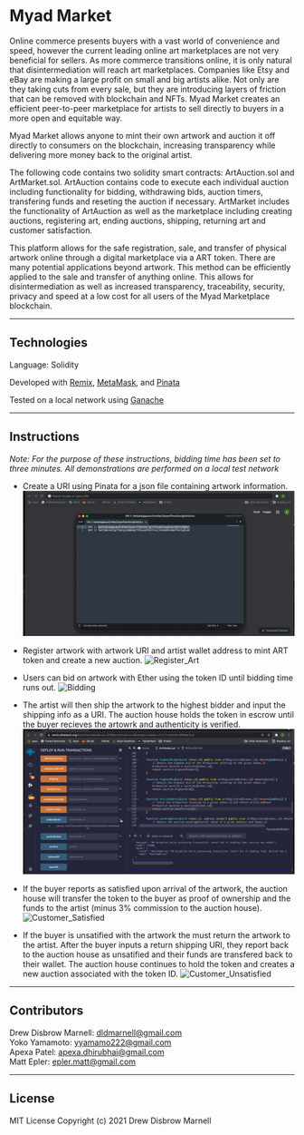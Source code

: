 # Myad Market

Online commerce presents buyers with a vast world of convenience and speed, however the current leading online art marketplaces are not very beneficial for sellers.  As more commerce transitions online, it is only natural that disintermediation will reach art marketplaces. Companies like Etsy and eBay are making a large profit on small and big artists alike.  Not only are they taking cuts from every sale, but they are introducing layers of friction that can be removed with blockchain and NFTs.  Myad Market creates an efficient peer-to-peer marketplace for artists to sell directly to buyers in a more open and equitable way. 

Myad Market allows anyone to mint their own artwork and auction it off directly to consumers on the blockchain, increasing transparency while delivering more money back to the original artist.  

The following code contains two solidity smart contracts: ArtAuction.sol and ArtMarket.sol. ArtAuction contains code to execute each individual auction including functionality for bidding, withdrawing bids, auction timers, transfering funds and reseting the auction if necessary.  ArtMarket includes the functionality of ArtAuction as well as the marketplace including creating auctions, registering art, ending auctions, shipping, returning art and customer satisfaction.

This platform allows for the safe registration, sale, and transfer of physical artwork online through a digital marketplace via a ART token.  There are many potential applications beyond artwork.  This method can be efficiently applied to the sale and transfer of anything online.  This allows for disintermediation as well as increased transparency, traceability, security, privacy and speed at a low cost for all users of the Myad Marketplace blockchain.

---

## Technologies

Language: Solidity

Developed with [Remix](https://remix.ethereum.org/), [MetaMask](https://metamask.io/), and [Pinata](https://pinata.cloud/)

Tested on a local network using [Ganache](https://www.trufflesuite.com/docs/ganache/overview)

---

## Instructions
*Note: For the purpose of these instructions, bidding time has been set to three minutes. All demonstrations are performed on a local test network*

- Create a URI using Pinata for a json file containing artwork information.
![URI](Resources/uri.gif)

- Register artwork with artwork URI and artist wallet address to mint ART token and create a new auction.
![Register_Art](Resources/register.gif)

- Users can bid on artwork with Ether using the token ID until bidding time runs out.
![Bidding](Resources/bidding.gif)

- The artist will then ship the artwork to the highest bidder and input the shipping info as a URI. The auction house holds the token in escrow until the buyer recieves the artowrk and authenticity is verified.
![Shipping](Resources/shipping.gif)

- If the buyer reports as satisfied upon arrival of the artwork, the auction house will transfer the token to the buyer as proof of ownership and the funds to the artist (minus 3% commission to the auction house).
![Customer_Satisfied](Resources/satisfied.gif)

- If the buyer is unsatified with the artwork the must return the artwork to the artist. After the buyer inputs a return shipping URI, they report back to the auction house as unsatified and their funds are transfered back to their wallet. The auction house continues to hold the token and creates a new auction associated with the token ID.
![Customer_Unsatisfied](Resources/unsatisfied.gif)

---

## Contributors

Drew Disbrow Marnell: dldmarnell@gmail.com <br /> 
Yoko Yamamoto: yyamamo222@gmail.com <br /> 
Apexa Patel: apexa.dhirubhai@gmail.com <br /> 
Matt Epler: epler.matt@gmail.com


---

## License

MIT License
Copyright (c) 2021 Drew Disbrow Marnell
